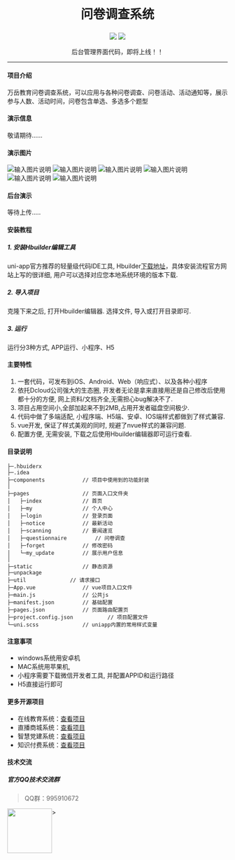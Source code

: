 
<h1 align="center">问卷调查系统</h1>

<h5 align="center"></h5>
<div align="center">
 
[![](https://img.shields.io/badge/QQ%E7%BE%A4-995910672-green)](https://qm.qq.com/cgi-bin/qm/qr?k=JShAyXeoKqg2lWFEUSElxELImhjeMG4y&jump_from=webapi)
[![](https://img.shields.io/badge/%E9%83%A8%E7%BD%B2%E6%96%87%E6%A1%A3-%E7%82%B9%E5%87%BB%E6%9F%A5%E7%9C%8B-brightgreen)](https://www.kancloud.cn/wanyuekeji/wenjuan/2723733)


 后台管理界面代码，即将上线！！

------------------------------------------------------------------------
</div>

#### 项目介绍
万岳教育问卷调查系统，可以应用与各种问卷调查、问卷活动、活动通知等，展示参与人数、活动时间，问卷包含单选、多选多个题型

#### 演示信息
敬请期待......

#### 演示图片
![输入图片说明](%E6%BC%94%E7%A4%BA%E6%95%88%E6%9E%9C%E5%9B%BE/QQ%E5%9B%BE%E7%89%8720220413100611.jpg)
![输入图片说明](%E6%BC%94%E7%A4%BA%E6%95%88%E6%9E%9C%E5%9B%BE/QQ%E5%9B%BE%E7%89%8720220412161003.jpg)
![输入图片说明](%E6%BC%94%E7%A4%BA%E6%95%88%E6%9E%9C%E5%9B%BE/QQ%E5%9B%BE%E7%89%8720220412161000.jpg)
![输入图片说明](%E6%BC%94%E7%A4%BA%E6%95%88%E6%9E%9C%E5%9B%BE/QQ%E5%9B%BE%E7%89%8720220412160957.jpg)
![输入图片说明](%E6%BC%94%E7%A4%BA%E6%95%88%E6%9E%9C%E5%9B%BE/QQ%E5%9B%BE%E7%89%8720220412160954.jpg)
![输入图片说明](%E6%BC%94%E7%A4%BA%E6%95%88%E6%9E%9C%E5%9B%BE/QQ%E5%9B%BE%E7%89%8720220413100604.jpg)

#### 后台演示
等待上传.....

#### 安装教程

##### 1. 安装Hbuilder编辑工具

uni-app官方推荐的轻量级代码IDE工具, Hbuilder[下载地址](http://www.dcloud.io/hbuilderx.html)，具体安装流程官方网站上写的很详细, 用户可以选择对应您本地系统环境的版本下载.

##### 2. 导入项目
克隆下来之后, 打开Hbuilder编辑器. 选择文件, 导入或打开目录即可.

##### 3.  运行
运行分3种方式, APP运行、小程序、H5

#### 主要特性
  
1. 一套代码，可发布到iOS、Android、Web（响应式）、以及各种小程序
1. 依托Dcloud公司强大的生态圈, 开发者无论是拿来直接用还是自己修改后使用都十分的方便, 网上资料/文档齐全,无需担心bug解决不了.
1. 项目占用空间小,全部加起来不到2MB,占用开发者磁盘空间极少.
1. 代码中做了多端适配, 小程序端、H5端、安卓、IOS端样式都做到了样式兼容.
1. vue开发, 保证了样式美观的同时, 规避了nvue样式的兼容问题.
1. 配置方便, 无需安装, 下载之后使用Hbuilder编辑器即可运行查看. 

#### 目录说明
```           
├─.hbuiderx        		
├─.idea              	
├─components          	// 项目中使用到的功能封装	
│
├─pages      			// 页面入口文件夹
│	├─index				// 首页
│	├─my				// 个人中心
│	├─login				// 登录页面
│	├─notice			// 最新活动
│	├─scanning			// 要闻速览
│	├─questionnaire			// 问卷调查
│	├─forget			// 修改密码
│	└─my_update			// 展示用户信息
│
├─static            	// 静态资源
├─unpackage
├─util				// 请求接口
├─App.vue				// vue项目入口文件
├─main.js				// 公共js
├─manifest.json			// 基础配置 
├─pages.json			// 页面路由配置页
├─project.config.json			// 项目配置文件
└─uni.scss				// uniapp内置的常用样式变量

```

#### 注意事项

- windows系统用安卓机
- MAC系统用苹果机,
- 小程序需要下载微信开发者工具, 并配置APPID和运行路径
- H5直接运行即可

#### 更多开源项目

- 在线教育系统：[查看项目](https://gitee.com/WanYueKeJi/wanyue_education_web)
- 直播商城系统：[查看项目](http://gitee.com/WanYueKeJi/wanyue_zhibo_web)
- 智慧党建系统：[查看项目](http://gitee.com/WanYueKeJi/wanyue_dangjian)
- 知识付费系统：[查看项目](http://gitee.com/WanYueKeJi/Wanyue-knowledge-payment-UNI-APP)

#### 技术交流

##### 官方QQ技术交流群

> QQ群：995910672
 <img class="kefu_weixin" style="float:left;" src="https://images.gitee.com/uploads/images/2021/0524/181101_c6bda503_2242923.jpeg" width="102" height="102"/>
>